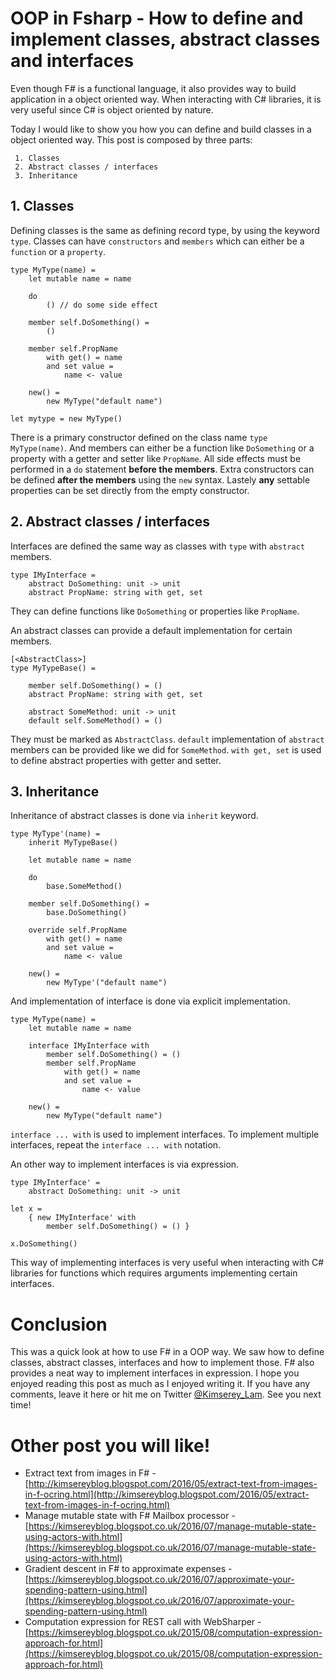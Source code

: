 # OOP in Fsharp - How to define and implement classes, abstract classes and interfaces

Even though F# is a functional language, it also provides way to build application in a object oriented way.
When interacting with C# libraries, it is very useful since C# is object oriented by nature.

Today I would like to show you how you can define and build classes in a object oriented way.
This post is composed by three parts:

```
 1. Classes
 2. Abstract classes / interfaces
 3. Inheritance
```

## 1. Classes

Defining classes is the same as defining record type, by using the keyword `type`.
Classes can have `constructors` and `members` which can either be a `function` or a `property`.

```
type MyType(name) =
    let mutable name = name

    do
        () // do some side effect
    
    member self.DoSomething() =
        ()

    member self.PropName 
        with get() = name
        and set value =
            name <- value

    new() =
        new MyType("default name")

let mytype = new MyType()
```

There is a primary constructor defined on the class name `type MyType(name)`.
And members can either be a function like `DoSomething` or a property with a getter and setter like `PropName`.
All side effects must be performed in a `do` statement __before the members__.
Extra constructors can be defined __after the members__ using the `new` syntax.
Lastely __any__ settable properties can be set directly from the empty constructor.


## 2. Abstract classes / interfaces

Interfaces are defined the same way as classes with `type` with `abstract` members.

```
type IMyInterface =
    abstract DoSomething: unit -> unit
    abstract PropName: string with get, set
```

They can define functions like `DoSomething` or properties like `PropName`.

An abstract classes can provide a default implementation for certain members.

```
[<AbstractClass>]
type MyTypeBase() =

    member self.DoSomething() = ()
    abstract PropName: string with get, set
    
    abstract SomeMethod: unit -> unit
    default self.SomeMethod() = ()
```

They must be marked as `AbstractClass`.
`default` implementation of `abstract` members can be provided like we did for `SomeMethod`.
`with get, set` is used to define abstract properties with getter and setter.

## 3. Inheritance

Inheritance of abstract classes is done via `inherit` keyword.

```
type MyType'(name) =
    inherit MyTypeBase()

    let mutable name = name

    do
        base.SomeMethod()

    member self.DoSomething() =
        base.DoSomething()

    override self.PropName
        with get() = name
        and set value =
            name <- value

    new() =
        new MyType'("default name")
```

And implementation of interface is done via explicit implementation.

```
type MyType(name) =
    let mutable name = name

    interface IMyInterface with
        member self.DoSomething() = ()
        member self.PropName
            with get() = name
            and set value =
                name <- value

    new() =
        new MyType("default name")
```

`interface ... with` is used to implement interfaces. To implement multiple interfaces, repeat the `interface ... with` notation.

An other way to implement interfaces is via expression.

```
type IMyInterface' =
    abstract DoSomething: unit -> unit

let x = 
    { new IMyInterface' with
        member self.DoSomething() = () }

x.DoSomething()
```

This way of implementing interfaces is very useful when interacting with C# libraries for functions which requires arguments implementing certain interfaces.

# Conclusion

This was a quick look at how to use F# in a OOP way. We saw how to define classes, abstract classes, interfaces and how to implement those.
F# also provides a neat way to implement interfaces in expression.
I hope you enjoyed reading this post as much as I enjoyed writing it.
If you have any comments, leave it here or hit me on Twitter [@Kimserey_Lam](https://twitter.com/Kimserey_Lam).
See you next time!

# Other post you will like!

- Extract text from images in F# - [http://kimsereyblog.blogspot.com/2016/05/extract-text-from-images-in-f-ocring.html](http://kimsereyblog.blogspot.com/2016/05/extract-text-from-images-in-f-ocring.html)
- Manage mutable state with F# Mailbox processor - [https://kimsereyblog.blogspot.co.uk/2016/07/manage-mutable-state-using-actors-with.html](https://kimsereyblog.blogspot.co.uk/2016/07/manage-mutable-state-using-actors-with.html)
- Gradient descent in F# to approximate expenses - [https://kimsereyblog.blogspot.co.uk/2016/07/approximate-your-spending-pattern-using.html](https://kimsereyblog.blogspot.co.uk/2016/07/approximate-your-spending-pattern-using.html)
- Computation expression for REST call with WebSharper - [https://kimsereyblog.blogspot.co.uk/2015/08/computation-expression-approach-for.html](https://kimsereyblog.blogspot.co.uk/2015/08/computation-expression-approach-for.html)
